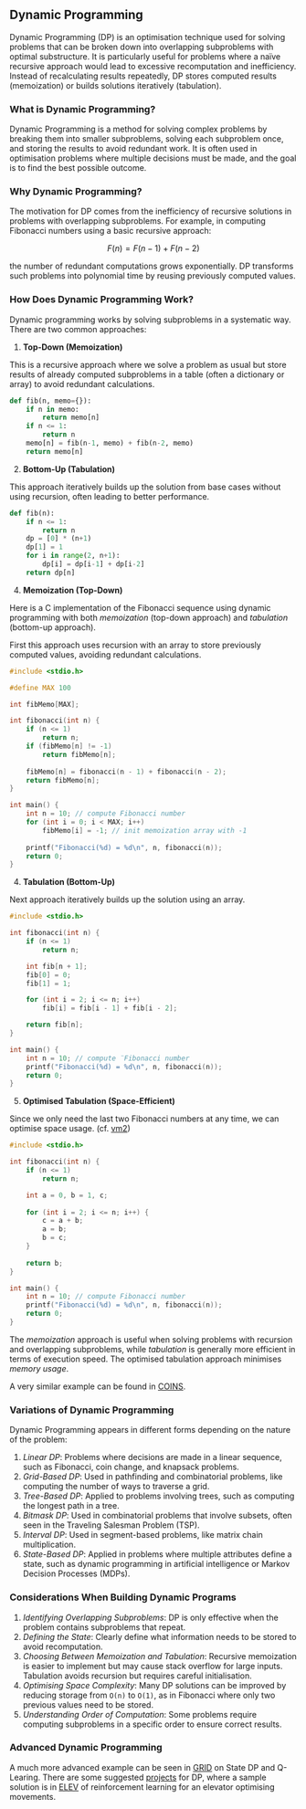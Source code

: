 
## Dynamic Programming

Dynamic Programming (DP) is an optimisation technique used for solving problems that can
be broken down into overlapping subproblems with optimal substructure. It is particularly
useful for problems where a naïve recursive approach would lead to excessive recomputation
and inefficiency. Instead of recalculating results repeatedly, DP stores computed results
(memoization) or builds solutions iteratively (tabulation).


### What is Dynamic Programming?

Dynamic Programming is a method for solving complex problems by breaking them into smaller
subproblems, solving each subproblem once, and storing the results to avoid redundant work.
It is often used in optimisation problems where multiple decisions must be made, and the
goal is to find the best possible outcome.


### Why Dynamic Programming?

The motivation for DP comes from the inefficiency of recursive solutions in problems with
overlapping subproblems. For example, in computing Fibonacci numbers using a basic recursive
approach:

```math
F(n) = F(n-1) + F(n-2)
```
the number of redundant computations grows exponentially. DP transforms such problems into
polynomial time by reusing previously computed values.


### How Does Dynamic Programming Work?

Dynamic programming works by solving subproblems in a systematic
way. There are two common approaches:

1. __Top-Down (Memoization)__

This is a recursive approach where we solve a problem as usual
but store results of already computed subproblems in a table
(often a dictionary or array) to avoid redundant calculations.

```python
def fib(n, memo={}):
    if n in memo:
        return memo[n]
    if n <= 1:
        return n
    memo[n] = fib(n-1, memo) + fib(n-2, memo)
    return memo[n]
```

2. __Bottom-Up (Tabulation)__

This approach iteratively builds up the solution from base cases
without using recursion, often leading to better performance.

```python
def fib(n):
    if n <= 1:
        return n
    dp = [0] * (n+1)
    dp[1] = 1
    for i in range(2, n+1):
        dp[i] = dp[i-1] + dp[i-2]
    return dp[n]
```


4. __Memoization (Top-Down)__

Here is a C implementation of the Fibonacci sequence using dynamic programming
with both *memoization* (top-down approach) and *tabulation* (bottom-up approach).

First this approach uses recursion with an array to store previously computed values,
avoiding redundant calculations.

```c
#include <stdio.h>

#define MAX 100

int fibMemo[MAX];

int fibonacci(int n) {
    if (n <= 1) 
        return n;
    if (fibMemo[n] != -1) 
        return fibMemo[n];
    
    fibMemo[n] = fibonacci(n - 1) + fibonacci(n - 2);
    return fibMemo[n];
}

int main() {
    int n = 10; // compute Fibonacci number
    for (int i = 0; i < MAX; i++)
        fibMemo[i] = -1; // init memoization array with -1
    
    printf("Fibonacci(%d) = %d\n", n, fibonacci(n));
    return 0;
}
```


4. __Tabulation (Bottom-Up)__

Next approach iteratively builds up the solution using an array.

```c
#include <stdio.h>

int fibonacci(int n) {
    if (n <= 1) 
        return n;

    int fib[n + 1];
    fib[0] = 0;
    fib[1] = 1;

    for (int i = 2; i <= n; i++) 
        fib[i] = fib[i - 1] + fib[i - 2];

    return fib[n];
}

int main() {
    int n = 10; // compute ¨Fibonacci number
    printf("Fibonacci(%d) = %d\n", n, fibonacci(n));
    return 0;
}
```

5. __Optimised Tabulation (Space-Efficient)__

Since we only need the last two Fibonacci numbers at any time,
we can optimise space usage. (cf. [vm2](./../../ch02/vm2/))

```c
#include <stdio.h>

int fibonacci(int n) {
    if (n <= 1) 
        return n;

    int a = 0, b = 1, c;
    
    for (int i = 2; i <= n; i++) {
        c = a + b;
        a = b;
        b = c;
    }
    
    return b;
}

int main() {
    int n = 10; // compute Fibonacci number
    printf("Fibonacci(%d) = %d\n", n, fibonacci(n));
    return 0;
}
```

The *memoization* approach is useful when solving problems with recursion and
overlapping subproblems, while *tabulation* is generally more efficient in terms
of execution speed. The optimised tabulation approach minimises *memory usage*.

A very similar example can be found in [COINS](./COINS.md).


### Variations of Dynamic Programming

Dynamic Programming appears in different forms depending on the nature of the problem:
1. *Linear DP*: Problems where decisions are made in a linear sequence, such as Fibonacci,
   coin change, and knapsack problems.
2. *Grid-Based DP*: Used in pathfinding and combinatorial problems, like computing the number
   of ways to traverse a grid.
3. *Tree-Based DP*: Applied to problems involving trees, such as computing the longest path
   in a tree.
4. *Bitmask DP*: Used in combinatorial problems that involve subsets, often seen in the
   Traveling Salesman Problem (TSP).
5. *Interval DP*: Used in segment-based problems, like matrix chain multiplication.
6. *State-Based DP*: Applied in problems where multiple attributes define a state, such as
   dynamic programming in artificial intelligence or Markov Decision Processes (MDPs).


### Considerations When Building Dynamic Programs

1. *Identifying Overlapping Subproblems*: DP is only effective when the problem contains
   subproblems that repeat.
2. *Defining the State*: Clearly define what information needs to be stored to avoid
   recomputation.
3. *Choosing Between Memoization and Tabulation*: Recursive memoization is easier to
   implement but may cause stack overflow for large inputs. Tabulation avoids recursion
   but requires careful initialisation.
4. *Optimising Space Complexity*: Many DP solutions can be improved by reducing storage
   from `O(n)` to `O(1)`, as in Fibonacci where only two previous values need to be stored.
5. *Understanding Order of Computation*: Some problems require computing subproblems
   in a specific order to ensure correct results.


### Advanced Dynamic Programming

A much more advanced example can be seen in [GRID](./GRID.md) on State DP and
Q-Learing. There are some suggested [projects](./PROJECTS.md) for DP, where a
sample solution is in [ELEV](./ELEV.md) of reinforcement learning for an elevator
optimising movements.

